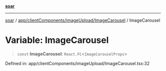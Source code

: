 [**soar**](../../../../../README.md)

***

[soar](../../../../../modules.md) / [app/clientComponents/imageUpload/ImageCarousel](../README.md) / ImageCarousel

# Variable: ImageCarousel

> `const` **ImageCarousel**: `React.FC`\<`ImageCarouselProps`\>

Defined in: app/clientComponents/imageUpload/ImageCarousel.tsx:32
